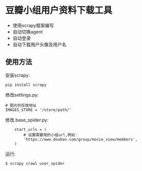 # 豆瓣小组用户资料下载工具
- 使用scrapy框架编写
- 自动切换agent
- 自动登录
- 自动下载用户头像及用户名

## 使用方法
安装scrapy:
```
pip install scrapy
```

修改settings.py:
```
# 图片的存放地址
IMAGES_STORE = '/store/path/'
```

修改.base_spider.py:
```
    start_urls = (
        # 设置需要爬的小组url,例如：
        'https://www.douban.com/group/movie_view/members',
    )
```


运行:
```
$ scrapy crawl user_spider
```
